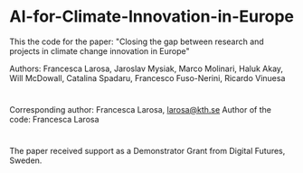 # AI-for-Climate-Innovation-in-Europe
This the code for the paper: "Closing the gap between research and projects in climate change innovation in Europe"

Authors: Francesca Larosa, Jaroslav Mysiak, Marco Molinari, Haluk Akay, Will McDowall, Catalina Spadaru, Francesco Fuso-Nerini, Ricardo Vinuesa
#
         
Corresponding author: Francesca Larosa, larosa@kth.se 
Author of the code: Francesca Larosa
#

The paper received support as a Demonstrator Grant from Digital Futures, Sweden.


